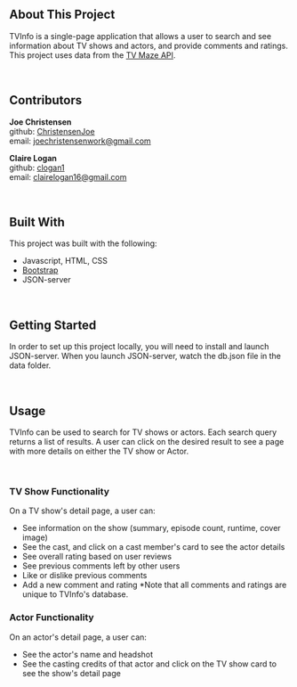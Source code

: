 ## About This Project
TVInfo is a single-page application that allows a user to search and see information about TV shows and actors, and provide comments and ratings. This project uses data from the [TV Maze API](https://www.tvmaze.com/api). 

<br />

## Contributors
**Joe Christensen**
<br />
github: [ChristensenJoe](https://github.com/ChristensenJoe)
<br />
email: joechristensenwork@gmail.com

**Claire Logan**
<br />
github: [clogan1](https://github.com/clogan1)
<br />
email: clairelogan16@gmail.com



<br />

## Built With
This project was built with the following:
- Javascript, HTML, CSS
- [Bootstrap](https://getbootstrap.com/)
- JSON-server

<br />

## Getting Started
In order to set up this project locally, you will need to install and launch JSON-server. When you launch JSON-server, watch the db.json file in the data folder.

<br />


## Usage
TVInfo can be used to search for TV shows or actors. Each search query returns a list of results. A user can click on the desired result to see a page with more details on either the TV show or Actor.

<br />

### TV Show Functionality
On a TV show's detail page, a user can:
- See information on the show (summary, episode count, runtime, cover image)
- See the cast, and click on a cast member's card to see the actor details
- See overall rating based on user reviews
- See previous comments left by other users
- Like or dislike previous comments
- Add a new comment and rating
*Note that all comments and ratings are unique to TVInfo's database.

### Actor Functionality
On an actor's detail page, a user can:
- See the actor's name and headshot
- See the casting credits of that actor and click on the TV show card to see the show's detail page
